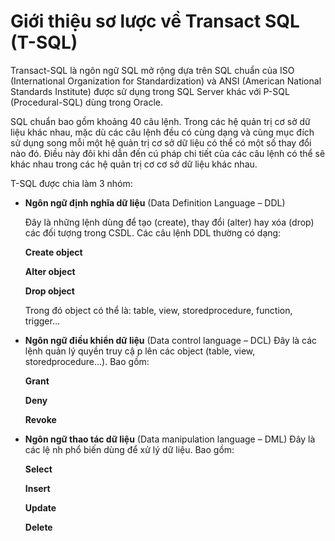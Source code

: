# Giới thiệu sơ lược về Transact SQL (T-SQL)
Transact-SQL  là ngôn ngữ SQL mở rộng dựa trên SQL chuẩn của ISO (International
Organization for Standardization) và ANSI (American National Standards Institute) được sử
dụng trong SQL Server khác với P-SQL (Procedural-SQL) dùng trong Oracle.

SQL chuẩn bao gồm khoảng 40 câu lệnh. Trong các hệ quản trị cơ sở dữ liệu khác nhau, mặc dù
các câu lệnh đều có cùng dạng và cùng mục đích sử dụng song mỗi một hệ quản trị cơ sở dữ liệu
có thể có một số thay đổi nào đó. Điều này đôi khi dẫn đến cú pháp chi tiết của các câu lệnh có
thể sẽ khác nhau trong các hệ quản trị cơ cơ sở dữ liệu khác nhau.

T-SQL được chia làm 3 nhóm:
* **Ngôn ngữ định nghĩa dữ liệu** (Data Definition Language – DDL)

  Đây là những lệnh dùng để tạo (create), thay đổi (alter) hay xóa (drop) các đối tượng
trong CSDL. Các câu lệnh DDL thường có dạng:

  **Create object**

  **Alter object**

  **Drop object**

  Trong đó object có thể là: table, view, storedprocedure, function, trigger…

* **Ngôn ngữ điều khiển dữ liệu** (Data control language – DCL)
  Đây là các lệnh quản lý quyền truy cậ p lên các object (table, view, storedprocedure…). Bao
gồm:

  **Grant**
  
  **Deny**
  
  **Revoke**

* **Ngôn ngữ thao tác dữ liệu** (Data manipulation language – DML)
  Đây là các lệ nh phổ biến dùng để xử lý dữ liệu. Bao gồm:

  **Select**

  **Insert**

  **Update**

  **Delete**
